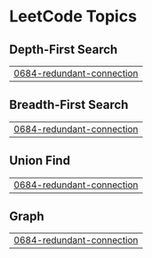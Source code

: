 

<!---LeetCode Topics Start-->
# LeetCode Topics
## Depth-First Search
|  |
| ------- |
| [0684-redundant-connection](https://github.com/Shashank164/DSA/tree/master/0684-redundant-connection) |
## Breadth-First Search
|  |
| ------- |
| [0684-redundant-connection](https://github.com/Shashank164/DSA/tree/master/0684-redundant-connection) |
## Union Find
|  |
| ------- |
| [0684-redundant-connection](https://github.com/Shashank164/DSA/tree/master/0684-redundant-connection) |
## Graph
|  |
| ------- |
| [0684-redundant-connection](https://github.com/Shashank164/DSA/tree/master/0684-redundant-connection) |
<!---LeetCode Topics End-->